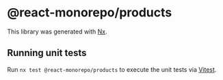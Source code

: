 # @react-monorepo/products

This library was generated with [Nx](https://nx.dev).

## Running unit tests

Run `nx test @react-monorepo/products` to execute the unit tests via [Vitest](https://vitest.dev/).
